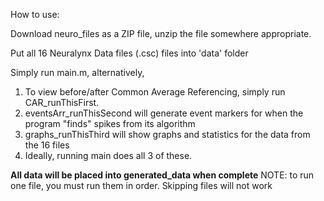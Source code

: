 How to use:

Download neuro_files as a ZIP file, unzip the file somewhere appropriate.

Put all 16 Neuralynx Data files (.csc) files into 'data' folder

Simply run main.m, alternatively, 
1. To view before/after Common Average Referencing, simply run CAR_runThisFirst.
2. eventsArr_runThisSecond will generate event markers for when the program "finds" spikes from its algorithm
3. graphs_runThisThird will show graphs and statistics for the data from the 16 files
4. Ideally, running main does all 3 of these.

**All data will be placed into generated_data when complete**
NOTE: to run one file, you must run them in order. Skipping files will not work
